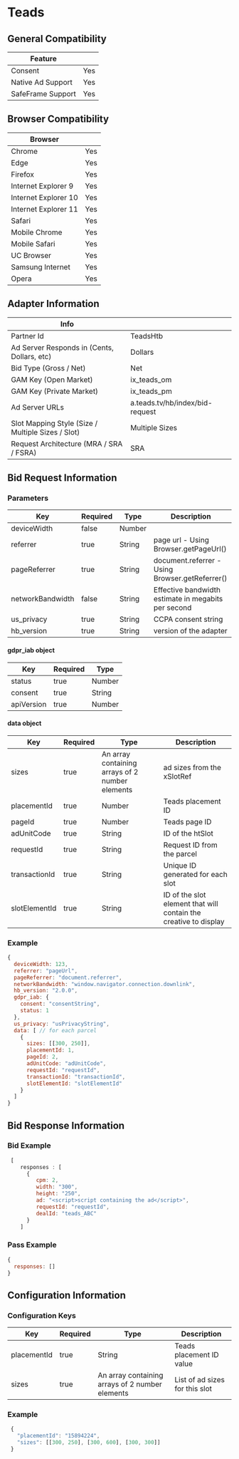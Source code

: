 # Teads
## General Compatibility
|Feature|  |
|---|---|
| Consent | Yes |
| Native Ad Support | Yes |
| SafeFrame Support | Yes |
 
## Browser Compatibility
| Browser |  |
|--- |---|
| Chrome | Yes |
| Edge | Yes |
| Firefox | Yes |
| Internet Explorer 9 | Yes |
| Internet Explorer 10 | Yes |
| Internet Explorer 11 | Yes |
| Safari | Yes |
| Mobile Chrome | Yes |
| Mobile Safari | Yes |
| UC Browser | Yes |
| Samsung Internet | Yes |
| Opera | Yes |
 
## Adapter Information
| Info | |
|---|---|
| Partner Id | TeadsHtb |
| Ad Server Responds in (Cents, Dollars, etc) | Dollars |
| Bid Type (Gross / Net) | Net |
| GAM Key (Open Market) | ix_teads_om |
| GAM Key (Private Market) | ix_teads_pm |
| Ad Server URLs | a.teads.tv/hb/index/bid-request |
| Slot Mapping Style (Size / Multiple Sizes / Slot) | Multiple Sizes |
| Request Architecture (MRA / SRA / FSRA) | SRA |

## Bid Request Information
### Parameters
| Key | Required | Type | Description |
|---|---|---|---|
| deviceWidth | false | Number |  |
| referrer | true | String | page url - Using Browser.getPageUrl() |
| pageReferrer | true | String | document.referrer - Using Browser.getReferrer() |
| networkBandwidth | false | String | Effective bandwidth estimate in megabits per second |
| us_privacy | true | String | CCPA consent string |
| hb_version | true | String | version of the adapter |

#### gdpr_iab object

| Key | Required | Type |
|---|---|---|
| status | true | Number |
| consent | true | String |
| apiVersion | true | Number |

#### data object

| Key | Required | Type | Description |
|---|---|---|---|
| sizes | true | An array containing arrays of 2 number elements | ad sizes from the xSlotRef |
| placementId | true | Number | Teads placement ID |
| pageId | true | Number | Teads page ID |
| adUnitCode | true | String | ID of the htSlot |
| requestId | true | String | Request ID from the parcel |
| transactionId | true | String | Unique ID generated for each slot |
| slotElementId | true | String | ID of the slot element that will contain the creative to display |
 
### Example
```javascript
{
  deviceWidth: 123,
  referrer: "pageUrl",
  pageReferrer: "document.referrer",
  networkBandwidth: "window.navigator.connection.downlink",
  hb_version: "2.0.0",
  gdpr_iab: {
    consent: "consentString",
    status: 1
  },
  us_privacy: "usPrivacyString",
  data: [ // for each parcel
    {
      sizes: [[300, 250]],
      placementId: 1,
      pageId: 2,
      adUnitCode: "adUnitCode",
      requestId: "requestId",
      transactionId: "transactionId",
      slotElementId: "slotElementId"
    }
  ]
}
```
 
## Bid Response Information
### Bid Example
```javascript
 [  
    responses : [
      {
         cpm: 2,
         width: "300",
         height: "250",
         ad: "<script>script containing the ad</script>",
         requestId: "requestId",
         dealId: "teads_ABC"
      }
    ]
```

### Pass Example
```javascript
{
  responses: []
}
```
 
## Configuration Information
### Configuration Keys
| Key | Required | Type | Description |
|---|---|---|---|
| placementId | true | String | Teads placement ID value |
| sizes | true | An array containing arrays of 2 number elements | List of ad sizes for this slot |

### Example
```javascript
 {
   "placementId": "15894224",
   "sizes": [[300, 250], [300, 600], [300, 300]]
 }
```
